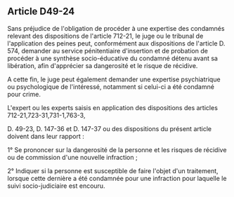 Article D49-24
----
Sans préjudice de l'obligation de procéder à une expertise des condamnés
relevant des dispositions de l'article 712-21, le juge ou le tribunal de
l'application des peines peut, conformément aux dispositions de l'article D.
574, demander au service pénitentiaire d'insertion et de probation de procéder à
une synthèse socio-éducative du condamné détenu avant sa libération, afin
d'apprécier sa dangerosité et le risque de récidive.

A cette fin, le juge peut également demander une expertise psychiatrique ou
psychologique de l'intéressé, notamment si celui-ci a été condamné pour crime.

L'expert ou les experts saisis en application des dispositions des articles
712-21,723-31,731-1,763-3,

D. 49-23, D. 147-36 et D. 147-37 ou des dispositions du présent article doivent
dans leur rapport :

1° Se prononcer sur la dangerosité de la personne et les risques de récidive ou
de commission d'une nouvelle infraction ;

2° Indiquer si la personne est susceptible de faire l'objet d'un traitement,
lorsque cette dernière a été condamnée pour une infraction pour laquelle le
suivi socio-judiciaire est encouru.
